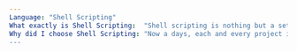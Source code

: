 ```yaml
---
Language: "Shell Scripting"
What exactly is Shell Scripting:  "Shell scripting is nothing but a set of instructions that are piled up in a single file to perform specific tasks without any manual interaction. This is called an automated process."
Why did I choose Shell Scripting: "Now a days, each and every project in an organization is designed and developed in such a way that all the tasks it performs eliminate manual intervention. This is because, automation makes the development and deployment of the application easier and faster thus helping in developers and operations collaboreation easier.
---
```


